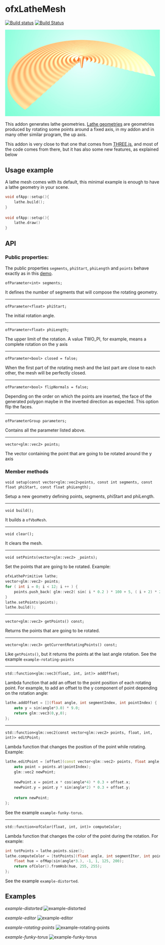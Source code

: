 # ofxLatheMesh

[![Build status](https://ci.appveyor.com/api/projects/status/hwecbliusfhxd5nf?svg=true)](https://ci.appveyor.com/project/edap/ofxlathemesh)
[![Build Status](https://travis-ci.org/edap/ofxLatheMesh.svg?branch=master)](https://travis-ci.org/edap/ofxLatheMesh)

![ofxLatheMesh](img/ofxLatheMesh.jpg)

This addon generates lathe geometries. [Lathe geometries](https://en.wikipedia.org/wiki/Lathe_(graphics)) are geometries produced by rotating some points around a fixed axis, in my addon and in many other similar program, the up axis.

This addon is very close to that one that comes from [THREE.js](https://threejs.org/docs/#api/en/geometries/LatheGeometry), and most of the code comes from there, but it has also some new features, as explained below


## Usage example

A lathe mesh comes with its default, this minimal example is enough to have a lathe geometry in your scene.

```cpp
void ofApp::setup(){
    lathe.build();
}

void ofApp::setup(){
    lathe.draw()
}
```

## API

### Public properties:

The public properties `segments`, `phiStart`, `phiLength` and `points` behave exactly as in this [demo](https://threejs.org/docs/#api/en/geometries/LatheGeometry).

```
ofParameter<int> segments;
```

It defines the number of segments that will compose the rotating geometry.

---
```
ofParameter<float> phiStart;
```

The initial rotation angle.


---
```
ofParameter<float> phiLength;
```

The upper limit of the rotation. A value TWO_PI, for example, means a complete rotation on the y axis


---
```
ofParameter<bool> closed = false;
```

When the first part of the rotating mesh and the last part are close to each other, the mesh will be perfectly closed.


---
```
ofParameter<bool> flipNormals = false;
```

Depending on the order on which the points are inserted, the face of the generated polygon maybe in the inverted direction as expected. This option flip the faces.


---
```
ofParameterGroup parameters;
```

Contains all the parameter listed above.


---
```
vector<glm::vec2> points;
```

The vector containing the point that are going to be rotated around the y axis


### Member methods


```
void setup(const vector<glm::vec2>points, const int segments, const float phiStart, const float phiLength);
```

Setup a new geometry defining points, segments, phiStart and phiLength.


---
```
void build();
```

It builds a `ofVboMesh`.


---
```
void clear();
```

It clears the mesh.


---
```
void setPoints(vector<glm::vec2> _points);
```

Set the points that are going to be rotated. Example:


```cpp
ofxLathePrimitive lathe;
vector<glm::vec2> points;
for ( int i = 0; i < 12; i ++ ) {
    points.push_back( glm::vec2( sin( i * 0.2 ) * 100 + 5, ( i + 2) * 20 ) );
}
lathe.setPoints(points);
lathe.build();
```


---
```
vector<glm::vec2> getPoints() const;
```

Returns the points that are going to be rotated.


---
```
vector<glm::vec3> getCurrentRotatingPoints() const;
```

Like `getPoints()`, but it returns the points at the last angle rotation. See the example `example-rotating-points`


---
```
std::function<glm::vec3(float, int, int)> addOffset;
```

Lambda function that add an offset to the point position of each rotating point. For example, to add an offset to the y component of point depending on the rotation angle:

```cpp
lathe.addOffset = [](float angle, int segmentIndex, int pointIndex) {
    auto y = sin(angle*3.0) * 9.0;
    return glm::vec3(0,y,0);
};
```


---
```
std::function<glm::vec2(const vector<glm::vec2> points, float, int, int)> editPoint;
```

Lambda function that changes the position of the point while rotating. Example:

```cpp
lathe.editPoint = [offset](const vector<glm::vec2> points, float angle, int segIndex, int pointIndex){
    auto point = points.at(pointIndex);
    glm::vec2 newPoint;

    newPoint.x = point.x * cos(angle*4) * 0.3 + offset.x;
    newPoint.y = point.y * sin(angle*2) * 0.3 + offset.y;

    return newPoint;
};
```

See the example `example-funky-torus`.


---
```
std::function<ofColor(float, int, int)> computeColor;
```

Lambda function that changes the color of the point during the rotation. For example:

```cpp
int totPoints = lathe.points.size();
lathe.computeColor = [totPoints](float angle, int segmentIter, int pointIter) {
    float hue = ofMap(sin(angle*3.), -1, 1, 125, 200);
    return ofColor().fromHsb(hue, 255, 255);
};
```

See the example `example-distorted`.


## Examples

*example-distorted*
![example-distorted](img/example-distorted.jpg)

*example-editor*
![example-editor](img/example-editor.jpg)

*example-rotating-points*
![example-rotating-points](img/example-rotating-points.jpg)

*example-funky-torus*
![example-funky-torus](img/example-funky-torus.jpg)
